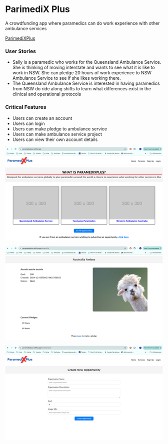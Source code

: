 # ParimediX Plus
A crowdfunding app where paramedics can do work experience with other ambulance services

[ParimediXPlus](https://paramedixplus.netlify.app/)

### User Stories
- Sally is a paramedic who works for the Queensland Ambulance Service. She is thinking of moving interstate and wants to see what it is like to work in NSW. She can pledge 20 hours of work experience to NSW Ambulance Service to see if she likes working there. 
- The Queensland Ambulance Service is interested in having paramedics from NSW do ride along shifts to learn what differences exist in the clinical and operational protocols

### Critical Features
- Users can create an account
- Users can login
- Users can make pledge to ambulance service
- Users can make ambulance service project
- Users can view their own account details

![homepage](./public/img/homepage.png)

![project page](./public/img/projectpage.png)

![create project](./public/img/createproject.png)

